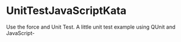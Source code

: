 UnitTestJavaScriptKata
======================

Use the force and Unit Test.
A little unit test example using QUnit and JavaScript-
